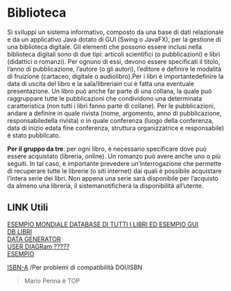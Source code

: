 # Biblioteca
Si sviluppi un sistema informativo, composto da una base di dati relazionale e da un applicativo Java dotato di GUI (Swing o JavaFX), per la gestione di una biblioteca digitale. Gli elementi che possono essere inclusi nella biblioteca digitali sono di due tipi: articoli scientifici (o pubblicazioni) e libri (didattici o romanzi). Per ognuno di essi, devono essere specificati il titolo, l’anno di pubblicazione, l’autore (o gli autori), l’editore e definire le modalità di fruizione (cartaceo, digitale o audiolibro).Per i libri è importantedefinire la data di uscita del libro e la sala/libreriain cui è fatta una eventuale presentazione. Un libro può anche far parte di una collana, la quale può raggruppare tutte le pubblicazioni che condividono una determinata caratteristica (non tutti i libri fanno parte di collane). Per le pubblicazioni, andare a definire in quale rivista (nome, argomento, anno di pubblicazione, responsabiledella rivista) o in quale conferenza (luogo della conferenza, data di inizio edata fine conferenza, struttura organizzatrice e responsabile) è stato pubblicato.

**Per il gruppo da tre**: per ogni libro, è necessario specificare dove può essere acquistato (libreria, online). Un romanzo può avere anche uno o più seguiti. In tal caso, è importante prevedere un’interrogazione che permette di recuperare tutte le librerie (o siti internet) dai quali è possibile acquistare l’intera serie dei libri. Non appena una serie sarà disponibile per l’acquisto da almeno una libreria, il sistemanotificherà la disponibilità all’utente.


## LINK Utili <br />
[ESEMPIO MONDIALE DATABASE DI TUTTI I LIBRI ED ESEMPIO GUI](https://www.jstor.org/action/showAdvancedSearch) <br />
[DB LIBRI](https://www.kaggle.com/datasets/dylanjcastillo/7k-books-with-metadata) <br />
[DATA GENERATOR](https://www.onlinedatagenerator.com/) <br />
[USER DIAGRam ?????](https://i.stack.imgur.com/DHbVr.png) <br />
[ESEMPIO](https://www.medialibrary.it/home/index.aspx) <br />


[ISBN-A](https://www.doi.org/factsheets/ISBN-A.html) /Per problemi di compatibilità DOI/ISBN <br />

> Mario Penna è TOP